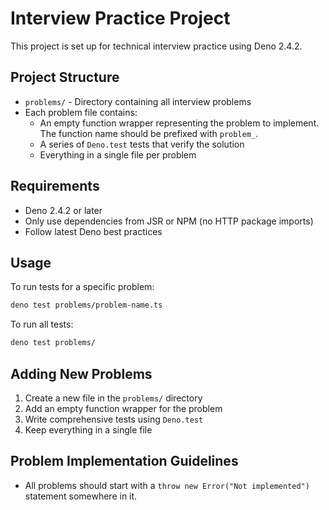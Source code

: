 # Interview Practice Project

This project is set up for technical interview practice using Deno 2.4.2.

## Project Structure

- `problems/` - Directory containing all interview problems
- Each problem file contains:
  - An empty function wrapper representing the problem to implement. The function name should be prefixed with `problem_`.
  - A series of `Deno.test` tests that verify the solution
  - Everything in a single file per problem

## Requirements

- Deno 2.4.2 or later
- Only use dependencies from JSR or NPM (no HTTP package imports)
- Follow latest Deno best practices

## Usage

To run tests for a specific problem:
```bash
deno test problems/problem-name.ts
```

To run all tests:
```bash
deno test problems/
```

## Adding New Problems

1. Create a new file in the `problems/` directory
2. Add an empty function wrapper for the problem
3. Write comprehensive tests using `Deno.test`
4. Keep everything in a single file

## Problem Implementation Guidelines

- All problems should start with a `throw new Error("Not implemented")` statement somewhere in it.